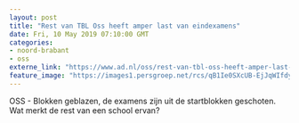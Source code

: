 ```yaml
---
layout: post
title: "Rest van TBL Oss heeft amper last van eindexamens"
date: Fri, 10 May 2019 07:10:00 GMT
categories: 
- noord-brabant 
- oss 
externe_link: "https://www.ad.nl/oss/rest-van-tbl-oss-heeft-amper-last-van-eindexamens~a267be13/"
feature_image: "https://images1.persgroep.net/rcs/qB1Ie0SXcUB-EjJqWIfdyyXwapM/diocontent/147721789/_fitwidth/400/?appId=21791a8992982cd8da851550a453bd7f&quality=0.7"
---
```


OSS - Blokken geblazen, de examens zijn uit de startblokken geschoten. Wat merkt de rest van een school ervan?
